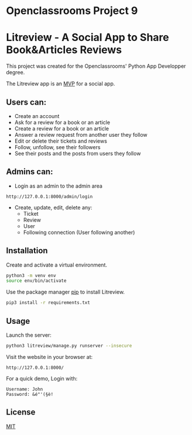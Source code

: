 # Openclassrooms Project 9
# Litreview - A Social App to Share Book&Articles Reviews

This project was created for the Openclassrooms' Python App Developper degree.

The Litreview app is an [MVP](https://en.wikipedia.org/wiki/Minimum_viable_product) for a social app.

## Users can:

- Create an account
- Ask for a review for a book or an article
- Create a review for a book or an article
- Answer a review request from another user they follow
- Edit or delete their tickets and reviews
- Follow, unfollow, see their followers
- See their posts and the posts from users they follow


## Admins can:

- Login as an admin to the admin area
```
http://127.0.0.1:8000/admin/login
```
- Create, update, edit, delete any:
  - Ticket
  - Review
  - User
  - Following connection (User following another)



## Installation

Create and activate a virtual environment.

```bash
python3 -m venv env
source env/bin/activate
```


Use the package manager [pip](https://pip.pypa.io/en/stable/) to install Litreview.

```bash
pip3 install -r requirements.txt
```

## Usage

Launch the server:

```bash
python3 litreview/manage.py runserver --insecure
```
Visit the website in your browser at:
```
http://127.0.0.1:8000/
```

For a quick demo, Login with:
```
Username: John
Password: &é"'(§è!
```

## License
[MIT](https://choosealicense.com/licenses/mit/)
